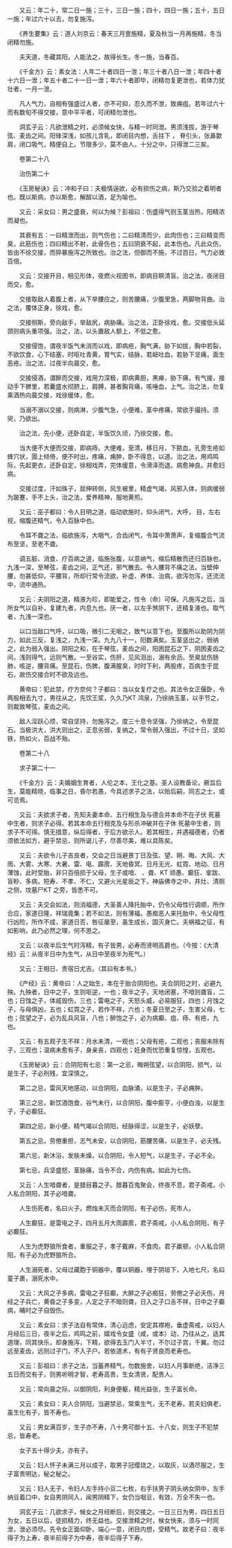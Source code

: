 <!-- { "loadSidebar": true } -->
　　又云：年二十，常二日一施；三十，三日一施；四十，四日一施；五十，五日一施；年过六十以去，勿复施泻。

　　《养生要集》云：道人刘京云：春天三月壹施精，夏及秋当一月再施精，冬当闭精勿施。

　　夫天道，冬藏其阳，人能法之，故得长生。冬一施，当春百。

　　《千金方》云：素女法：人年二十者四日一泄；年三十者八日一泄；年四十者十六日一泄；年五十者二十一日一泄；年六十者即毕，闭精勿复更泄也，若体力犹壮者，一月一泄。

　　凡人气力，自相有强盛过人者，亦不可抑，忍久而不泄，致痈疽。若年过六十而有数旬不得交接，意中平平者，可闭精勿泄也。

　　洞玄子云：凡欲泄精之时，必须候女快，与精一时同泄。男须浅拔，游于琴弦、麦齿之间。阳锋深浅，如孩儿含乳，即闭目内想，舌拄下 ， 脊引头，张鼻歙肩，闭口吸气，精便自上。节限多少，莫不由人。十分之中，只得泄二三矣。

　　卷第二十八

　　治伤第二十

　　《玉房秘诀》云：冲和子曰：夫极情逞欲，必有损伤之病，斯乃交验之着明者也。既以斯病，亦以斯愈，解酲以酒，足为喻也。

　　又云：采女曰：男之盛衰，何以为候？彭祖曰：伤盛得气则玉茎当热，阳精浓而凝也。

　　其衰有五：一曰精泄而出，则气伤也；二曰精清而少，此肉伤也；三曰精变而臭，此筋伤也；四曰精出不射，此骨伤也；五曰阴衰不起，此本伤也。凡此众伤，皆由不徐交接，而猝暴施泻之所致也。治之法，但御而不施，不过百日，气力必致百倍。

　　又云：交接开目，相见形体，夜燃火视图书，即病目瞑清盲。治之法，夜闭目而交，愈。

　　交接取敌人着腹上者，从下举腰应之，则苦腰痛，少腹里急，两脚物背曲。治之法，覆体正身，徐戏，愈。

　　交接侧斯，旁向敌手，举敌尻，病胁痛。治之法，正卧徐戏，愈。交接低头延颈则病头重项强。治之，法，以头置敌人额上，不低之愈。

　　交接侵饱，谓夜半饭气未消而以戏，即病疮，胸气满，胁下如拔，胸中若裂，不欲饮食，心下结塞，时呕吐青黄，胃气实，结脉，若衄吐血，若胁下坚痛，面生恶疮。治之法，过夜半向晨交，愈。

　　交接侵酒，谓醉而交接，戏用力深极，即病黄胆，黑瘅，胁下痛，有气接，接动手下髀里，若囊盛水彻脐上，肩膊，甚者胸背痛，咳唾血，上气。治之法，勿复乘酒热向晨交接，戏徐缓体，愈。

　　当溺不溺以交接，则病淋，少腹气急，小便难，茎中疼痛，常欲手撮持。须臾，乃欲出。

　　治之法，先小便，还卧自定，半饭饮久顷，乃徐交接，愈。

　　当大便不大便而交接，即病痔。大便难，至清，移日月，下脓血，孔旁生疮如蜂穴状，圊上倾倚，便不时出，疼痛，痈肿，卧不得息，以道。治之法，用鸡鸣际，先起更衣，还卧自定，徐相戏弄，完体缓意，令滑泽而退。病愈神良。并愈妇病。

　　交接过度，汗如珠子，屈伸转侧，风生被里，精虚气竭，风邪入体，则病缓弱为跛蹇，手不上头，治之法，爱养精神，服地黄煎。

　　又云：巫子都曰：令人目明之道，临动欲施时，仰头闭气，大呼， 目，左右视，缩腹还精气，令入百脉中也。

　　令耳不聋之法，临欲施泻，大咽气，合齿闭气，令耳中萧萧声，复缩腹合气流布至坚，至老不聋。

　　调五脏、消食、疗百病之道，临施张腹，以意纳气，缩后精散而还归百脉也，九浅一深，至琴弦，麦齿之间，正气还，邪气散去。令人腰背不痛之法，当壁伸腰，勿甚低仰，平腰背，所却行常令流欲，补虚、养体、治病，欲泻勿泻，还流流中，流中通热。

　　又云：夫阴阳之道，精液为珍，即能爱之，性令（命）可保。凡施泻之后，当所女气以自补，复建九者，内息九也。厌一者，以左手煞阴下，还精复液也。取气者，九浅一深也。

　　以口当敌口气呼，以口吸，微引二无咽之，致气以意下也。至腹所以助阴为阴力，如此三反，复浅之，九浅一深。九九八十一，阳数满矣。玉茎竖出之，弱纳之，此为弱入强出。阴阳之和，在于琴弦，麦齿之间，阳困昆石之下，阴困麦齿之间，浅则得气，远则气散。一至谷实，伤肝，见风泪出，溺有余沥。至臭鼠伤肠肺，咳逆，腰背痛。至昆石，伤脾，腹满腥臭，时时下利，两股疼，百病生于昆石，故伤交接合时不欲及远也。

　　黄帝曰：犯此禁，疗方奈何？子都曰：当以女复疗之也。其法令女正偃卧，令两股相去九寸，男往从之，先饮王浆，久久乃KT 鸿泉，乃徐纳玉茎，以手节之，则裁致琴弦，麦齿之间。

　　敌人淫跃心烦，常自坚持，勿施泻之。度三十息令坚强，乃徐纳之，令至昆石。当极洪大，洪大则出之，正息劣弱，复纳之，常令弱入强出，不过十日，坚如铁，热如火，百战不殆。

　　卷第二十八

　　求子第二十一

　　《千金方》云：夫婚姻生育者，人伦之本，王化之基。圣人设教备论，厥旨后生，莫能精晓，临事之日，昏尔若愚，今具述求子之法，以贻后嗣，同志之士，或可览焉。

　　又云：夫欲求子者，先知夫妻本命、五行相生及与德合并本命不在子伏 死墓中生者，则求子必得。若其本命五行相克及与形杀冲破并在子休 死墓中生者，则求子不可得。慎无措意，纵后得者，于后方欲示人。若其相生，并遇福德者，仍者须依法如方，避乎禁忌，则所诞儿子，尽善尽美，难以具陈矣。

　　又云：夫欲令儿子吉良者，交会之日当避景丁日及弦、望、朔、晦、大风、大雨、大雾、大寒、大暑、雷、电、霹雳、天地昏冥、日月无光、虹霓、地动、日月薄蚀，此时受胎，非只百倍损于父母，生子或喑、 、聋、KT 顽愚、癫狂、挛跋、盲眇、多病，短寿、不孝、不仁，又避火光星辰之下，神庙佛寺之中，井灶、清厕之侧，坟墓尸KT 之旁，皆悉不可。

　　又云：夫交会如法，则消福德，大圣善人降托胎中，仍令父母性行调顺，所作合应，家道日隆，祥瑞竟集；若不如法，则有薄福，愚痴恶人来托胎中，令父母性行凶险，所作不成，家道日否，咎征屡至，虽生成长，国灭身亡。夫祸福之征，有如影响，此乃必然之理，何不思之。

　　又云：以夜半后生气时泻精，有子皆男，必寿而贤明高爵也。（今按：《大清经》云：从夜半日中为生气，从日中至夜半为死气。）

　　又云：王相日、贵宿日尤吉。（其曰有本书。）

　　《产经》云：黄帝曰：人之始生，本在于胎合阴阳也。夫合阴阳之时，必避九殃。九殃者，日中之子，生则呕逆，一也；夜半之子，天地闭塞，不喑则聋盲，二也；日蚀之子，体戚毁伤，三也；雷电之子，天怒头威，必易服狂，四也；月蚀之子，与母俱凶，五也；虹霓之子，若作不祥，六也；冬夏日至之子，生害父母，七也；弦望之子，必为乱兵风盲，八也；醉饱之子，必为病癫、疽、痔、有疮，九也。

　　又云：有五观子生不祥：月水未清，一观也；父母有疮，二观也；丧服未除有子，三观也；温病未愈有子，身亲丧，四观也；妊身而忧恐重复惊惶，五观也。

　　《玉房秘诀》云：合阴阳有七忌：第一之忌，晦朔弦望，以合阴阳，损气，以是生子，子必刑残，宜深慎之。

　　第二之忌，雷风天地感动，以合阴阳，血脉涌，以是生子，子必痈肿。

　　第三之忌，新饮酒饱食，谷气未行，以合阴阳，腹中膨亨，小便白浊，以是生子，子必癫狂。

　　第四之忌，新小便，精气竭以合阴阳，经脉得涩，以是生子，必妖孽。

　　第五之忌，劳倦重担，志气未安，以合阴阳，筋腰苦痛，以是生子，必夭残。

　　第六忌，新沐浴，发肤未燥，以合阴阳，令人短气，以是生子，子必不全。

　　第七忌，兵坚盛怒，茎脉痛，当令不合，内伤有病。如此为七伤。

　　又云：人生喑聋者，是腊目暮之子。腊暮百鬼聚会，终夜不息，君子斋戒，小人私合阴阳，其子必喑聋。

　　人生伤死者，名曰火子。燃烛未灭而合阴阳，有子必伤，死市人。

　　人生癫狂，是雷电之子，四月五月大雨霹雳，君子斋戒，小人私合阴阳，有子必癫狂。

　　人生为虎野狼所食者，重服之子，孝子戴麻，不食肉，君子羸顿，小人私合阴阳，有子必为虎野狼所合。

　　人生溺死者，父母过藏胞于铜器中，覆以铜器，埋于阴垣下，入地七尺，名曰童子裹，溺死水中。

　　又云：大风之子多病，雷电之子狂癫，大醉之子必痴狂，劳倦之子必夭伤，月经之子兵亡，黄昏之子多变，人定之子不暗则聋，日入之子口舌不祥，日中之子癫病，晡时之子自毁伤。

　　又云：素女曰：求子法自有常体，清心远虑，安定其襟袍，垂虚斋戒，以妇人月经后三日，夜半之后，鸡鸣之前，嬉戏令女盛（咸，或本）动，乃往从之，适其道理，同其快乐，却身施泻，下精，欲得去玉门入半寸，不尔过子宫，千翼。勿过远至麦齿，远则过子门，不入子户。若依道术，有有子贤良而老寿也。

　　又云：彭祖曰：求子之法，当蓄养精气，勿数施舍，以妇人月事断绝，洁净三五日而交有子，则男听明才智，老寿高贵，生女清贤，配贵人。

　　又云：常向晨之际，以御阴阳，利身便躯，精光益张，生子富长命。

　　又云：素女曰：夫人合阴阳，当避禁忌，常乘生气，无不老寿。若夫妇俱老，虽生化有子，皆不寿也。

　　又云：男女满百岁，生子亦不寿，八十男可御十五、十八女，则生子不犯禁忌，皆寿老。

　　女子五十得少夫，亦有子。

　　又云：妇人怀子未满三月以成子，取男子冠缨烧之，以取灰，以酒尽服之，生子富贵明达，秘之秘之。

　　又云：妇人无子，令妇人左手持小豆二七枚，右手扶男子阴头纳女阴中，左手纳豆着口中，女自男阴同入，闻男阴精下，女仍当咽豆，有效，万全不失一也。

　　洞玄子云：几欲求子，候女之月经断后，则交接之。一日三日为男，四日五日为女，五日以后，徒损精力，终无益也。交接泄精之时，候女快来，须与一时同泄，泄必须尽。先令女正面仰卧，端心一意，闭目内想，受精气。故老子曰：夜半得子为上寿，夜半前得子为中寿，夜半后得子下寿。

